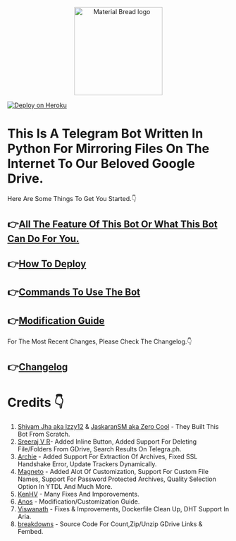  <p align="center">
  <img width="200" src="https://media4.giphy.com/media/1jWAx072bAJwMebcl7/200w.gif?cid=82a1493bnsutnhqk7gyyjf1k0m8rbad3qp6t6gan3zf9vr6b&rid=200w.gif" alt="Material Bread logo">
</p> 

[![Deploy on Heroku](https://www.herokucdn.com/deploy/button.svg)](https://heroku.com/deploy?template=https://github.com/Zylern/MirrorX)

<p align="center">

# This Is A Telegram Bot Written In Python For Mirroring Files On The Internet To Our Beloved Google Drive.
</p>

Here Are Some Things To Get You Started.👇


## 👉[All The Feature Of This Bot Or What This Bot Can Do For You.](https://github.com/iamLiquidX/MirrorX/wiki/Feature-Or-What-This-Bot-Can-Do)

## 👉[How To Deploy](https://github.com/iamLiquidX/MirrorX/wiki/How-To-Deploy)

## 👉[Commands To Use The Bot](https://github.com/iamLiquidX/MirrorX/wiki/Commands-To-Use-This-Bot)

## 👉[Modification Guide](https://github.com/iamLiquidX/MirrorX/wiki/Modification)


For The Most Recent Changes, Please Check The Changelog.👇

## 👉[Changelog](https://github.com/iamLiquidX/MirrorX/wiki/Changelog)



# Credits 👇

1. [Shivam Jha aka lzzy12](https://github.com/lzzy12) & [JaskaranSM aka Zero Cool](https://github.com/jaskaranSM) - They Built This Bot From Scratch. 
2. [Sreeraj V R](https://github.com/SVR666)- Added Inline Button, Added Support For Deleting File/Folders From GDrive, Search Results On Telegra.ph.
3. [Archie](https://github.com/archie9211) - Added Support For Extraction Of Archives, Fixed SSL Handshake Error, Update Trackers Dynamically.
4. [Magneto](https://github.com/magneto261290) - Added Alot Of Customization, Support For Custom File Names, Support For Password Protected Archives, Quality Selection Option In YTDL And Much More.
5. [KenHV](https://github.com/KenHV) - Many Fixes And Imporovements.
6. [Anos](https://github.com/destiny6520) - Modification/Customization Guide.
7. [Viswanath](https://github.com/nenokkadine) - Fixes & Improvements, Dockerfile Clean Up, DHT Support In Aria.  
8. [breakdowns](https://github.com/breakdowns) - Source Code For Count,Zip/Unzip GDrive Links & Fembed.
